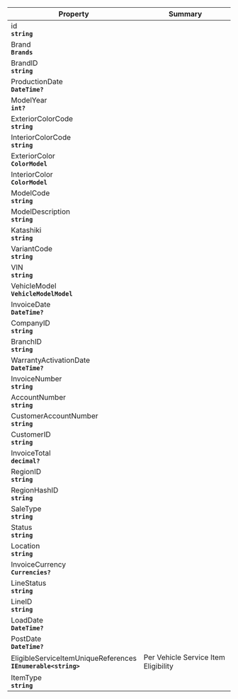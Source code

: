 
| Property | Summary |
|----------|---------|
| id <div><strong>``string``</strong></div> |  |
| Brand <div><strong>``Brands``</strong></div> |  |
| BrandID <div><strong>``string``</strong></div> |  |
| ProductionDate <div><strong>``DateTime?``</strong></div> |  |
| ModelYear <div><strong>``int?``</strong></div> |  |
| ExteriorColorCode <div><strong>``string``</strong></div> |  |
| InteriorColorCode <div><strong>``string``</strong></div> |  |
| ExteriorColor <div><strong>``ColorModel``</strong></div> |  |
| InteriorColor <div><strong>``ColorModel``</strong></div> |  |
| ModelCode <div><strong>``string``</strong></div> |  |
| ModelDescription <div><strong>``string``</strong></div> |  |
| Katashiki <div><strong>``string``</strong></div> |  |
| VariantCode <div><strong>``string``</strong></div> |  |
| VIN <div><strong>``string``</strong></div> |  |
| VehicleModel <div><strong>``VehicleModelModel``</strong></div> |  |
| InvoiceDate <div><strong>``DateTime?``</strong></div> |  |
| CompanyID <div><strong>``string``</strong></div> |  |
| BranchID <div><strong>``string``</strong></div> |  |
| WarrantyActivationDate <div><strong>``DateTime?``</strong></div> |  |
| InvoiceNumber <div><strong>``string``</strong></div> |  |
| AccountNumber <div><strong>``string``</strong></div> |  |
| CustomerAccountNumber <div><strong>``string``</strong></div> |  |
| CustomerID <div><strong>``string``</strong></div> |  |
| InvoiceTotal <div><strong>``decimal?``</strong></div> |  |
| RegionID <div><strong>``string``</strong></div> |  |
| RegionHashID <div><strong>``string``</strong></div> |  |
| SaleType <div><strong>``string``</strong></div> |  |
| Status <div><strong>``string``</strong></div> |  |
| Location <div><strong>``string``</strong></div> |  |
| InvoiceCurrency <div><strong>``Currencies?``</strong></div> |  |
| LineStatus <div><strong>``string``</strong></div> |  |
| LineID <div><strong>``string``</strong></div> |  |
| LoadDate <div><strong>``DateTime?``</strong></div> |  |
| PostDate <div><strong>``DateTime?``</strong></div> |  |
| EligibleServiceItemUniqueReferences <div><strong>``IEnumerable<string>``</strong></div> | Per Vehicle Service Item Eligibility |
| ItemType <div><strong>``string``</strong></div> |  |
